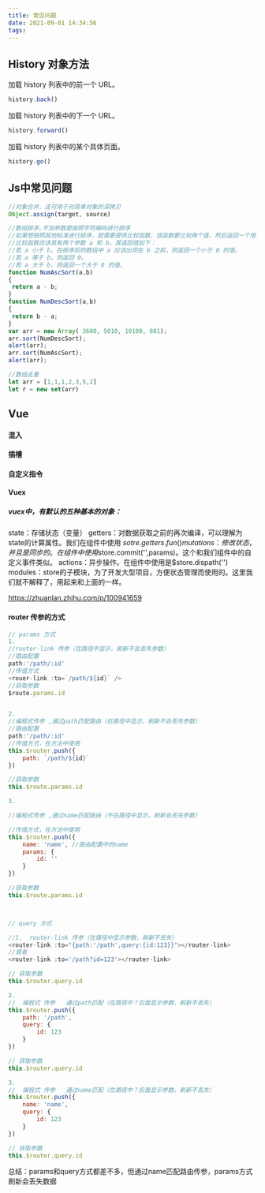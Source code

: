 ```yaml
---
title: 常见问题
date: 2021-09-01 14:34:56
tags:
---
```


## History 对象方法

加载 history 列表中的前一个 URL。
``` JavaScript
history.back()	
```
加载 history 列表中的下一个 URL。
``` JavaScript
history.forward()
```

加载 history 列表中的某个具体页面。
``` JavaScript
history.go()		
```
<!--more-->


## Js中常见问题
``` JavaScript
//对象合并，还可用于对简单对象的深拷贝
Object.assign(target, source)

//数组排序,不加参数是按照字符编码进行排序
//如果想按照其他标准进行排序，就需要提供比较函数，该函数要比较两个值，然后返回一个用于说明这两个值的相对顺序的数字。
//比较函数应该具有两个参数 a 和 b，其返回值如下：
//若 a 小于 b，在排序后的数组中 a 应该出现在 b 之前，则返回一个小于 0 的值。
//若 a 等于 b，则返回 0。
//若 a 大于 b，则返回一个大于 0 的值。
function NumAscSort(a,b)
{
 return a - b;
}
function NumDescSort(a,b)
{
 return b - a;
}
var arr = new Array( 3600, 5010, 10100, 801); 
arr.sort(NumDescSort);
alert(arr);
arr.sort(NumAscSort);
alert(arr);

//数组去重
let arr = [1,1,1,2,3,5,2]
let r = new set(arr)

```


## Vue

#### 混入

#### 插槽


#### 自定义指令

#### Vuex
##### vuex中，有默认的五种基本的对象：

state：存储状态（变量）
getters：对数据获取之前的再次编译，可以理解为state的计算属性。我们在组件中使用 $sotre.getters.fun()
mutations：修改状态，并且是同步的。在组件中使用$store.commit('',params)。这个和我们组件中的自定义事件类似。
actions：异步操作。在组件中使用是$store.dispath('')
modules：store的子模块，为了开发大型项目，方便状态管理而使用的。这里我们就不解释了，用起来和上面的一样。

https://zhuanlan.zhihu.com/p/100941659



#### router 传参的方式

``` JavaScript
// params 方式
1.
//router-link 传参（在路径中显示，刷新不会丢失参数）
//路由配置
path:'/path/:id'
//传值方式
<rouer-link :to=`/path/${id}` />
//获取参数
$route.params.id


2.
//编程式传参 ,通过path匹配路由（在路径中显示，刷新不会丢失参数）
//路由配置
path:'/path/:id'
//传值方式，在方法中使用
this.$router.push({
    path: `/path/${id}`
})

//获取参数
this.$route.params.id

3.

//编程式传参 ,通过name匹配路由（不在路径中显示，刷新会丢失参数）

//传值方式，在方法中使用
this.$router.push({
    name: 'name', //路由配置中的name
    params: {
        id: ''
    }
})

//获取参数
this.$route.params.id



// query 方式

//1.  router-link 传参（在路径中显示参数，刷新不丢失）
<router-link :to="{path:'/path',query:{id:123}}"></router-link>
//或者
<router-link :to='/path?id=123'></router-link>

// 获取参数
this.$router.query.id

2.
//  编程式 传参   通过path匹配（在路径中？后面显示参数，刷新不丢失）
this.$router.push({
    path: '/path',
    query: {
        id: 123
    }
})

// 获取参数
this.$router.query.id

3.
//  编程式 传参   通过name匹配（在路径中？后面显示参数，刷新不丢失）
this.$router.push({
    name: 'name',
    query: {
        id: 123
    }
})

// 获取参数
this.$router.query.id

```

总结：params和query方式都差不多，但通过name匹配路由传参，params方式刷新会丢失数据
	
